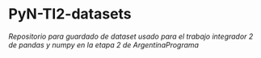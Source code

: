 # PyN-TI2-datasets

*Repositorio para guardado de dataset usado para el trabajo integrador 2 de pandas y numpy en la etapa 2 de ArgentinaPrograma*
